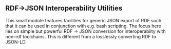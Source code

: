 ## RDF->JSON Interoperability Utilities

This small module features facilities for generic JSON export of RDF such that it can be used in conjunction with e.g. bash scripting.
The focus here lies on simple but powerful RDF -> JSON conversion for interoperabilty with non-rdf toolchains.
This is different from a losslessly converting RDF to JSON-LD.



